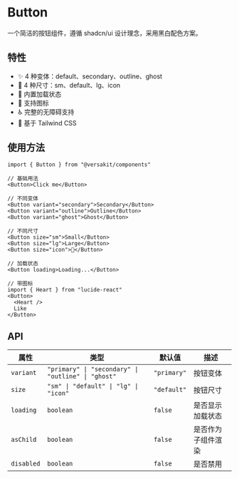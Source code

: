 # Button

一个简洁的按钮组件，遵循 shadcn/ui 设计理念，采用黑白配色方案。

## 特性

- ✨ 4 种变体：default、secondary、outline、ghost
- 📏 4 种尺寸：sm、default、lg、icon
- 🔄 内置加载状态
- 🎯 支持图标
- ♿ 完整的无障碍支持
- 🎨 基于 Tailwind CSS

## 使用方法

```tsx
import { Button } from "@versakit/components"

// 基础用法
<Button>Click me</Button>

// 不同变体
<Button variant="secondary">Secondary</Button>
<Button variant="outline">Outline</Button>
<Button variant="ghost">Ghost</Button>

// 不同尺寸
<Button size="sm">Small</Button>
<Button size="lg">Large</Button>
<Button size="icon">🚀</Button>

// 加载状态
<Button loading>Loading...</Button>

// 带图标
import { Heart } from "lucide-react"
<Button>
  <Heart />
  Like
</Button>
```

## API

| 属性 | 类型 | 默认值 | 描述 |
| --- | --- | --- | --- |
| `variant` | `"primary" \| "secondary" \| "outline" \| "ghost"` | `"primary"` | 按钮变体 |
| `size` | `"sm" \| "default" \| "lg" \| "icon"` | `"default"` | 按钮尺寸 |
| `loading` | `boolean` | `false` | 是否显示加载状态 |
| `asChild` | `boolean` | `false` | 是否作为子组件渲染 |
| `disabled` | `boolean` | `false` | 是否禁用 |

